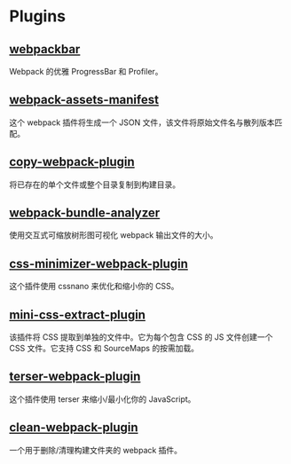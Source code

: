 # Plugins

## [webpackbar](https://github.com/unjs/webpackbar)

Webpack 的优雅 ProgressBar 和 Profiler。

## [webpack-assets-manifest](https://github.com/webdeveric/webpack-assets-manifest)

这个 webpack 插件将生成一个 JSON 文件，该文件将原始文件名与散列版本匹配。

## [copy-webpack-plugin](https://github.com/webpack-contrib/copy-webpack-plugin)

将已存在的单个文件或整个目录复制到构建目录。

## [webpack-bundle-analyzer](https://github.com/webpack-contrib/webpack-bundle-analyzer)

使用交互式可缩放树形图可视化 webpack 输出文件的大小。

## [css-minimizer-webpack-plugin](https://github.com/webpack-contrib/css-minimizer-webpack-plugin)

这个插件使用 cssnano 来优化和缩小你的 CSS。

## [mini-css-extract-plugin](https://github.com/webpack-contrib/mini-css-extract-plugin)

该插件将 CSS 提取到单独的文件中。它为每个包含 CSS 的 JS 文件创建一个 CSS 文件。它支持 CSS 和 SourceMaps 的按需加载。

## [terser-webpack-plugin](https://github.com/webpack-contrib/terser-webpack-plugin)

这个插件使用 terser 来缩小/最小化你的 JavaScript。

## [clean-webpack-plugin](https://github.com/johnagan/clean-webpack-plugin)

一个用于删除/清理构建文件夹的 webpack 插件。
